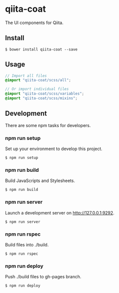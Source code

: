 # qiita-coat
The UI components for Qiita.

## Install
```
$ bower install qiita-coat --save
```

## Usage
```scss
// Import all files
@import "qiita-coat/scss/all";

// Or import individual files
@import "qiita-coat/scss/variables";
@import "qiita-coat/scss/mixins";
```

## Development
There are some npm tasks for developers.

### npm run setup
Set up your environment to develop this project.

```
$ npm run setup
```

### npm run build
Build JavaScripts and Stylesheets.

```
$ npm run build
```

### npm run server
Launch a development server on http://127.0.0.1:9292.

```
$ npm run server
```

### npm run rspec
Build files into ./build.

```
$ npm run rspec
```

### npm run deploy
Push ./build files to gh-pages branch.

```
$ npm run deploy
```

